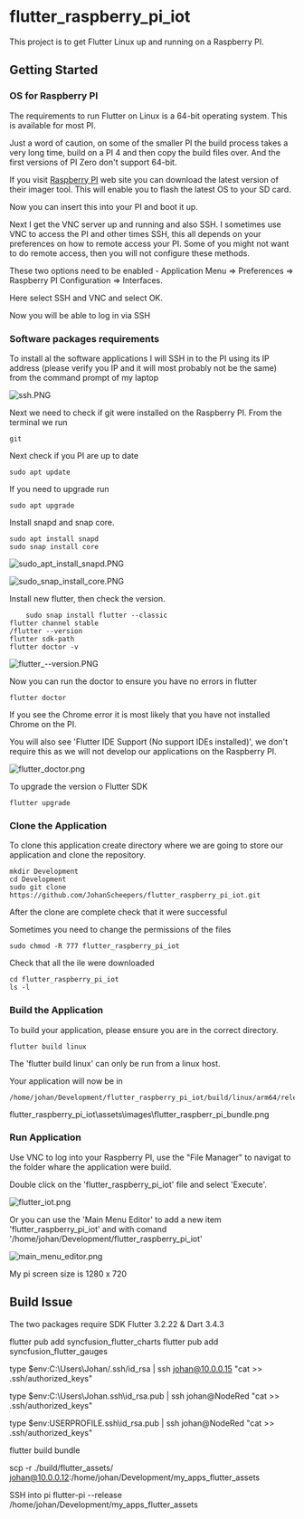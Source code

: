 # flutter_raspberry_pi_iot

This project is to get Flutter Linux up and running on a Raspberry PI.

## Getting Started

### OS for Raspberry PI

The requirements to run Flutter on Linux is a 64-bit operating system. This is available for most PI.

Just a word of caution, on some of the smaller PI the build process takes a very long time, build on a PI 4 and then copy the build files over. And the first versions of PI Zero don't support 64-bit.

If you visit [Raspberry PI](https://www.raspberrypi.com/software/) web site you can download the latest version of their imager tool. This will enable you to flash the latest OS to your SD card.

Now you can insert this into your PI and boot it up.

Next I get the VNC server up and running and also SSH. I sometimes use VNC to access the PI and other times SSH, this all depends on your preferences on how to remote access your PI. Some of you might not want to do remote access, then you will not configure these methods.

These two options need to be enabled - Application Menu => Preferences => Raspberry PI Configuration => Interfaces.

Here select SSH and VNC and select OK.

Now you will be able to log in via SSH

### Software packages requirements

To install al the software applications I will SSH in to the PI using its IP address (please verify you IP and it will most probably not be the same) from the command prompt of my laptop

![ssh.PNG](https://github.com/JohanScheepers/flutter_raspberry_pi_iot/blob/main/assets/images/ssh.PNG)


Next we need to check if git were installed on the Raspberry PI. From the terminal we run
```
git
```

Next check if you PI are up to date

```
sudo apt update
```

If you need to upgrade run
```
sudo apt upgrade
```

Install snapd and snap core.
```
sudo apt install snapd
sudo snap install core
```
![sudo_apt_install_snapd.PNG](https://github.com/JohanScheepers/flutter_raspberry_pi_iot/blob/main/assets/images/sudo_apt_install_snapd.PNG)

![sudo_snap_install_core.PNG](https://github.com/JohanScheepers/flutter_raspberry_pi_iot/blob/main/assets/images/sudo_snap_install_core.PNG)



Install new flutter, then check the version.
```
    sudo snap install flutter --classic
flutter channel stable
/flutter --version
flutter sdk-path
flutter doctor -v
```

![flutter_--version.PNG](https://github.com/JohanScheepers/flutter_raspberry_pi_iot/blob/main/assets/images/flutter_--version.PNG)


Now you can run the doctor to ensure you have no errors in flutter
```
flutter doctor
```

If you see the Chrome error it is most likely that you have not installed Chrome on the PI.

You will also see 'Flutter IDE Support (No support IDEs installed)', we don't require this as we will not develop our applications on the Raspberry PI.

![flutter_doctor.png](https://github.com/JohanScheepers/flutter_raspberry_pi_iot/blob/main/assets/images/flutter_doctor.png)

To upgrade the version o Flutter SDK
```
flutter upgrade
```


### Clone the Application

To clone this application create directory where we are going to store our application and clone the repository.
```
mkdir Development
cd Development
sudo git clone https://github.com/JohanScheepers/flutter_raspberry_pi_iot.git

```

After the clone are complete check that it were successful

Sometimes you need to change the permissions of the files
```
sudo chmod -R 777 flutter_raspberry_pi_iot
```

Check that all the ile were downloaded

```
cd flutter_raspberry_pi_iot
ls -l
```


### Build the Application

To build your application, please ensure you are in the correct directory.

```
flutter build linux
```
The 'flutter build linux' can only be run from a linux host.

Your application will now be in
```
/home/johan/Development/flutter_raspberry_pi_iot/build/linux/arm64/release/bundle
```

flutter_raspberry_pi_iot\assets\images\flutter_raspberr_pi_bundle.png

### Run Application

Use VNC to log into your Raspberry PI, use the "File Manager" to navigat to the folder whare the application were build.

Double click on the 'flutter_raspberry_pi_iot' file and select 'Execute'.

![flutter_iot.png](https://github.com/JohanScheepers/flutter_raspberry_pi_iot/blob/main/assets/images/flutter_iot.png)


Or you can use the 'Main Menu Editor' to add a new item 'flutter_raspberry_pi_iot' and with comand '/home/johan/Development/flutter_raspberry_pi_iot'

![main_menu_editor.png](https://github.com/JohanScheepers/flutter_raspberry_pi_iot/blob/main/assets/images/main_menu_editor.png)


My pi screen size is 1280 x 720

## Build Issue

The two packages require SDK Flutter 3.2.22 & Dart 3.4.3

flutter pub add syncfusion_flutter_charts
flutter pub add syncfusion_flutter_gauges



type $env:C:\Users\Johan/.ssh/id_rsa | ssh johan@10.0.0.15 "cat >> .ssh/authorized_keys"

type $env:C:\Users\Johan\.ssh\id_rsa.pub | ssh johan@NodeRed "cat >> .ssh/authorized_keys"

type $env:USERPROFILE\.ssh\id_rsa.pub | ssh johan@NodeRed "cat >> .ssh/authorized_keys"



flutter build bundle


scp -r ./build/flutter_assets/ johan@10.0.0.12:/home/johan/Development/my_apps_flutter_assets



SSH into pi
flutter-pi --release /home/johan/Development/my_apps_flutter_assets